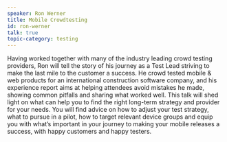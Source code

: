 ```yaml
---
speaker: Ron Werner
title: Mobile Crowdtesting 
id: ron-werner
talk: true
topic-category: testing
---
```


<!--<a href="http://www.slideshare.net/Kevlin/the-error-of-our-ways">[Slides]</a>-->

Having worked together with many of the industry leading crowd testing providers, Ron will tell the story of his journey as a Test Lead striving to make the last mile to the customer a success. He crowd tested mobile & web products for an international construction software company, and his experience report aims at helping attendees avoid mistakes he made, showing common pitfalls and sharing what worked well.
This talk will shed light on what can help you to find the right long-term strategy and provider for your needs. You will find advice on how to adjust your test strategy, what to pursue in a pilot, how to target relevant device groups and equip you with what’s important in your journey to making your mobile releases a success, with happy customers and happy testers.
